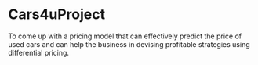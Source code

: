 # Cars4uProject
To come up with a pricing model that can effectively predict the price of used cars and can help the business in devising profitable strategies using differential pricing.
